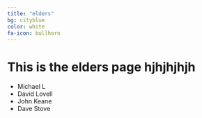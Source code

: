 ```yaml
---
title: "elders"
bg: cityblue
color: white
fa-icon: bullhorn
---
```


# This is the elders page hjhjhjhjh

- Michael L
- David Lovell
- John Keane
- Dave Stove
